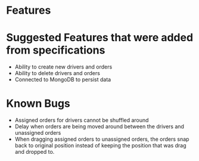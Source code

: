 # Features

# Suggested Features that were added from specifications
- Ability to create new drivers and orders
- Ability to delete drivers and orders
- Connected to MongoDB to persist data

# Known Bugs
- Assigned orders for drivers cannot be shuffled around
- Delay when orders are being moved around between the drivers and unassigned orders
- When dragging assigned orders to unassigned orders, the orders snap back to original position instead of keeping the position that was drag and dropped to. 

